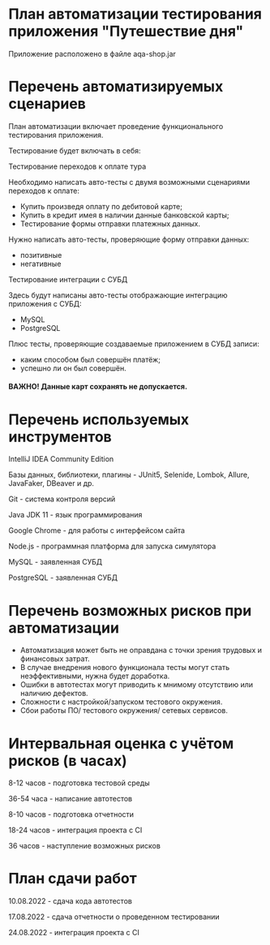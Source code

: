 # План автоматизации тестирования приложения "Путешествие дня"

Приложение расположено в файле aqa-shop.jar

# Перечень автоматизируемых сценариев

План автоматизации включает проведение функционального тестирования приложения.

Тестирование будет включать в себя:

Тестирование переходов к оплате тура

Необходимо написать авто-тесты с двумя возможными сценариями переходов к оплате:

* Купить произведя оплату по дебитовой карте;
* Купить в кредит имея в наличии данные банковской карты;
* Тестирование формы отправки платежных данных.

Нужно написать авто-тесты, проверяющие форму отправки данных:
* позитивные
* негативные

Тестирование интеграции с СУБД

Здесь будут написаны авто-тесты отображающие интеграцию приложения с СУБД:
- MySQL
- PostgreSQL
 
Плюс тесты, проверяющие создаваемые приложением в СУБД записи: 
- каким способом был совершён платёж;
- успешно ли он был совершён.

#### ВАЖНО! Данные карт сохранять не допускается.

# Перечень используемых инструментов

IntelliJ IDEA Community Edition 

Базы данных, библиотеки, плагины - JUnit5, Selenide, Lombok, Allure, JavaFaker, DBeaver и др.

Git - система контроля версий

Java JDK 11 - язык программирования

Google Chrome - для работы с интерфейсом сайта

Node.js - программная платформа для запуска симулятора

MySQL - заявленная СУБД

PostgreSQL - заявленная СУБД

# Перечень возможных рисков при автоматизации

* Автоматизация может быть не оправдана с точки зрения трудовых и финансовых затрат.
* В случае внедрения нового функционала тесты могут стать неэффективными, нужна будет доработка. 
* Ошибки в автотестах могут приводить к мнимому отсутствию или наличию дефектов.
* Сложности с настройкой/запуском тестового окружения.
* Сбои работы ПО/ тестового окружения/ сетевых сервисов.

# Интервальная оценка с учётом рисков (в часах)

8-12 часов - подготовка тестовой среды

36-54 часа - написание автотестов

8-10 часов - подготовка отчетности

18-24 часов - интеграция проекта с CI

36 часов - наступление возможных рисков

# План сдачи работ

10.08.2022 - сдача кода автотестов

17.08.2022 - сдача отчетности о проведенном тестировании

24.08.2022 - интеграция проекта с CI

